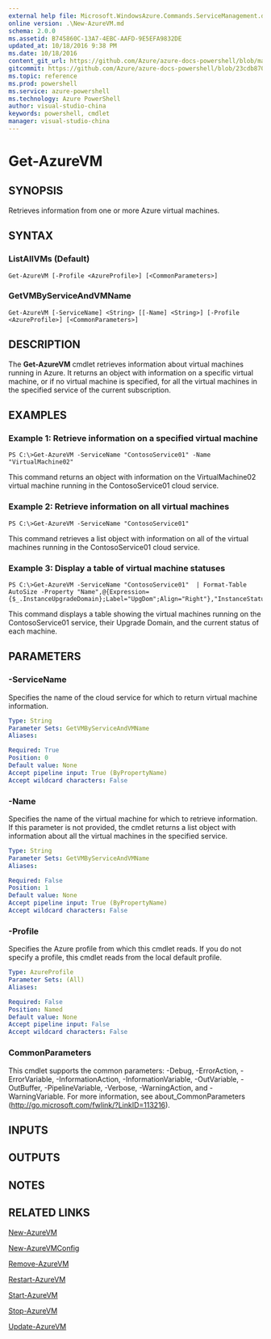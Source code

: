 ```yaml
---
external help file: Microsoft.WindowsAzure.Commands.ServiceManagement.dll-Help.xml
online version: .\New-AzureVM.md
schema: 2.0.0
ms.assetid: B745860C-13A7-4EBC-AAFD-9E5EFA9832DE
updated_at: 10/18/2016 9:38 PM
ms.date: 10/18/2016
content_git_url: https://github.com/Azure/azure-docs-powershell/blob/master/azureps-cmdlets-docs/ServiceManagement/Azure.Service/v0.9.8/Get-AzureVM.md
gitcommit: https://github.com/Azure/azure-docs-powershell/blob/23cdb8705d4ab9807c0e21b238f3b134a7d49c7d/azureps-cmdlets-docs/ServiceManagement/Azure.Service/v0.9.8/Get-AzureVM.md
ms.topic: reference
ms.prod: powershell
ms.service: azure-powershell
ms.technology: Azure PowerShell
author: visual-studio-china
keywords: powershell, cmdlet
manager: visual-studio-china
---
```


# Get-AzureVM

## SYNOPSIS
Retrieves information from one or more Azure virtual machines.

## SYNTAX

### ListAllVMs (Default)
```
Get-AzureVM [-Profile <AzureProfile>] [<CommonParameters>]
```

### GetVMByServiceAndVMName
```
Get-AzureVM [-ServiceName] <String> [[-Name] <String>] [-Profile <AzureProfile>] [<CommonParameters>]
```

## DESCRIPTION
The **Get-AzureVM** cmdlet retrieves information about virtual machines running in Azure.
It returns an object with information on a specific virtual machine, or if no virtual machine is specified, for all the virtual machines in the specified service of the current subscription.

## EXAMPLES

### Example 1: Retrieve information on a specified virtual machine
```
PS C:\>Get-AzureVM -ServiceName "ContosoService01" -Name "VirtualMachine02"
```

This command returns an object with information on the VirtualMachine02 virtual machine running in the ContosoService01 cloud service.

### Example 2: Retrieve information on all virtual machines
```
PS C:\>Get-AzureVM -ServiceName "ContosoService01"
```

This command retrieves a list object with information on all of the virtual machines running in the ContosoService01 cloud service.

### Example 3: Display a table of virtual machine statuses
```
PS C:\>Get-AzureVM -ServiceName "ContosoService01"  | Format-Table AutoSize -Property "Name",@{Expression={$_.InstanceUpgradeDomain};Label="UpgDom";Align="Right"},"InstanceStatus"
```

This command displays a table showing the virtual machines running on the ContosoService01 service, their Upgrade Domain, and the current status of each machine.

## PARAMETERS

### -ServiceName
Specifies the name of the cloud service for which to return virtual machine information.

```yaml
Type: String
Parameter Sets: GetVMByServiceAndVMName
Aliases: 

Required: True
Position: 0
Default value: None
Accept pipeline input: True (ByPropertyName)
Accept wildcard characters: False
```

### -Name
Specifies the name of the virtual machine for which to retrieve information.
If this parameter is not provided, the cmdlet returns a list object with information about all the virtual machines in the specified service.

```yaml
Type: String
Parameter Sets: GetVMByServiceAndVMName
Aliases: 

Required: False
Position: 1
Default value: None
Accept pipeline input: True (ByPropertyName)
Accept wildcard characters: False
```

### -Profile
Specifies the Azure profile from which this cmdlet reads.
If you do not specify a profile, this cmdlet reads from the local default profile.

```yaml
Type: AzureProfile
Parameter Sets: (All)
Aliases: 

Required: False
Position: Named
Default value: None
Accept pipeline input: False
Accept wildcard characters: False
```

### CommonParameters
This cmdlet supports the common parameters: -Debug, -ErrorAction, -ErrorVariable, -InformationAction, -InformationVariable, -OutVariable, -OutBuffer, -PipelineVariable, -Verbose, -WarningAction, and -WarningVariable. For more information, see about_CommonParameters (http://go.microsoft.com/fwlink/?LinkID=113216).

## INPUTS

## OUTPUTS

## NOTES

## RELATED LINKS

[New-AzureVM](.\New-AzureVM.md)

[New-AzureVMConfig](.\New-AzureVMConfig.md)

[Remove-AzureVM](.\Remove-AzureVM.md)

[Restart-AzureVM](.\Restart-AzureVM.md)

[Start-AzureVM](.\Start-AzureVM.md)

[Stop-AzureVM](.\Stop-AzureVM.md)

[Update-AzureVM](.\Update-AzureVM.md)


